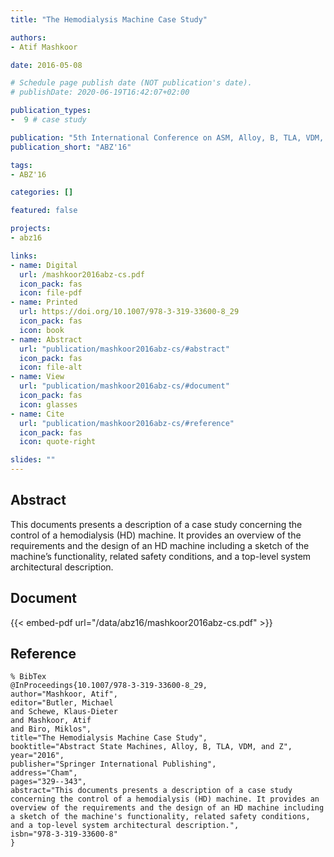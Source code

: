 ```yaml
---
title: "The Hemodialysis Machine Case Study"

authors:
- Atif Mashkoor

date: 2016-05-08

# Schedule page publish date (NOT publication's date).
# publishDate: 2020-06-19T16:42:07+02:00

publication_types:
-  9 # case study

publication: "5th International Conference on ASM, Alloy, B, TLA, VDM, and Z (ABZ'16)"
publication_short: "ABZ'16"

tags:
- ABZ'16

categories: []

featured: false

projects:
- abz16

links:
- name: Digital
  url: /mashkoor2016abz-cs.pdf
  icon_pack: fas
  icon: file-pdf
- name: Printed
  url: https://doi.org/10.1007/978-3-319-33600-8_29
  icon_pack: fas
  icon: book
- name: Abstract
  url: "publication/mashkoor2016abz-cs/#abstract"
  icon_pack: fas
  icon: file-alt
- name: View
  url: "publication/mashkoor2016abz-cs/#document"
  icon_pack: fas
  icon: glasses
- name: Cite
  url: "publication/mashkoor2016abz-cs/#reference"
  icon_pack: fas
  icon: quote-right

slides: ""
---
```


## Abstract

This documents presents a description of a case study concerning the control of a hemodialysis (HD) machine. It provides an overview of the requirements and the design of an HD machine including a sketch of the machine’s functionality, related safety conditions, and a top-level system architectural description.

## Document

{{< embed-pdf url="/data/abz16/mashkoor2016abz-cs.pdf" >}}

## Reference

~~~
% BibTex
@InProceedings{10.1007/978-3-319-33600-8_29,
author="Mashkoor, Atif",
editor="Butler, Michael
and Schewe, Klaus-Dieter
and Mashkoor, Atif
and Biro, Miklos",
title="The Hemodialysis Machine Case Study",
booktitle="Abstract State Machines, Alloy, B, TLA, VDM, and Z",
year="2016",
publisher="Springer International Publishing",
address="Cham",
pages="329--343",
abstract="This documents presents a description of a case study concerning the control of a hemodialysis (HD) machine. It provides an overview of the requirements and the design of an HD machine including a sketch of the machine's functionality, related safety conditions, and a top-level system architectural description.",
isbn="978-3-319-33600-8"
}
~~~
